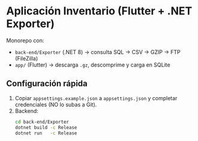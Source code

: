 # Aplicación Inventario (Flutter + .NET Exporter)

Monorepo con:
- `back-end/Exporter` (.NET 8) → consulta SQL → CSV → GZIP → FTP (FileZilla)
- `app/` (Flutter) → descarga `.gz`, descomprime y carga en SQLite

## Configuración rápida

1. Copiar `appsettings.example.json` a `appsettings.json` y completar credenciales (NO lo subas a Git).
2. Backend:
   ```bash
   cd back-end/Exporter
   dotnet build -c Release
   dotnet run   -c Release
